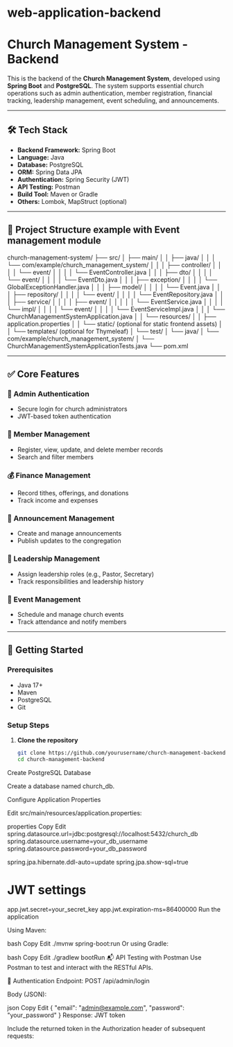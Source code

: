 # web-application-backend
# Church Management System - Backend

This is the backend of the **Church Management System**, developed using **Spring Boot** and **PostgreSQL**. The system supports essential church operations such as admin authentication, member registration, financial tracking, leadership management, event scheduling, and announcements.

---

## 🛠️ Tech Stack

- **Backend Framework:** Spring Boot
- **Language:** Java
- **Database:** PostgreSQL
- **ORM:** Spring Data JPA
- **Authentication:** Spring Security (JWT)
- **API Testing:** Postman
- **Build Tool:** Maven or Gradle
- **Others:** Lombok, MapStruct (optional)

---

## 📁 Project Structure example with Event management module

church-management-system/
├── src/
│   ├── main/
│   │   ├── java/
│   │   │   └── com/example/church_management_system/
│   │   │       ├── controller/
│   │   │       │   └── event/
│   │   │       │       └── EventController.java
│   │   │       ├── dto/
│   │   │       │   └── event/
│   │   │       │       └── EventDto.java
│   │   │       ├── exception/
│   │   │       │   └── GlobalExceptionHandler.java
│   │   │       ├── model/
│   │   │       │   └── Event.java
│   │   │       ├── repository/
│   │   │       │   └── event/
│   │   │       │       └── EventRepository.java
│   │   │       ├── service/
│   │   │       │   ├── event/
│   │   │       │   │   └── EventService.java
│   │   │       │   └── impl/
│   │   │       │       └── event/
│   │   │       │           └── EventServiceImpl.java
│   │   │       └── ChurchManagementSystemApplication.java
│   │   └── resources/
│   │       ├── application.properties
│   │       └── static/ (optional for static frontend assets)
│   │       └── templates/ (optional for Thymeleaf)
│   └── test/
│       └── java/
│           └── com/example/church_management_system/
│               └── ChurchManagementSystemApplicationTests.java
└── pom.xml

---

## ✅ Core Features

### 🔐 Admin Authentication
- Secure login for church administrators
- JWT-based token authentication

### 👥 Member Management
- Register, view, update, and delete member records
- Search and filter members

### 💰 Finance Management
- Record tithes, offerings, and donations
- Track income and expenses

### 📢 Announcement Management
- Create and manage announcements
- Publish updates to the congregation

### 👤 Leadership Management
- Assign leadership roles (e.g., Pastor, Secretary)
- Track responsibilities and leadership history

### 📅 Event Management
- Schedule and manage church events
- Track attendance and notify members

---

## 🚀 Getting Started

### Prerequisites

- Java 17+
- Maven 
- PostgreSQL
- Git

### Setup Steps

1. **Clone the repository**

   ```bash
   git clone https://github.com/yourusername/church-management-backend.git
   cd church-management-backend
Create PostgreSQL Database

Create a database named church_db.

Configure Application Properties

Edit src/main/resources/application.properties:

properties
Copy
Edit
spring.datasource.url=jdbc:postgresql://localhost:5432/church_db
spring.datasource.username=your_db_username
spring.datasource.password=your_db_password

spring.jpa.hibernate.ddl-auto=update
spring.jpa.show-sql=true

# JWT settings
app.jwt.secret=your_secret_key
app.jwt.expiration-ms=86400000
Run the application

Using Maven:

bash
Copy
Edit
./mvnw spring-boot:run
Or using Gradle:

bash
Copy
Edit
./gradlew bootRun
📬 API Testing with Postman
Use Postman to test and interact with the RESTful APIs.

🔑 Authentication
Endpoint: POST /api/admin/login

Body (JSON):

json
Copy
Edit
{
  "email": "admin@example.com",
  "password": "your_password"
}
Response: JWT token

Include the returned token in the Authorization header of subsequent requests:


